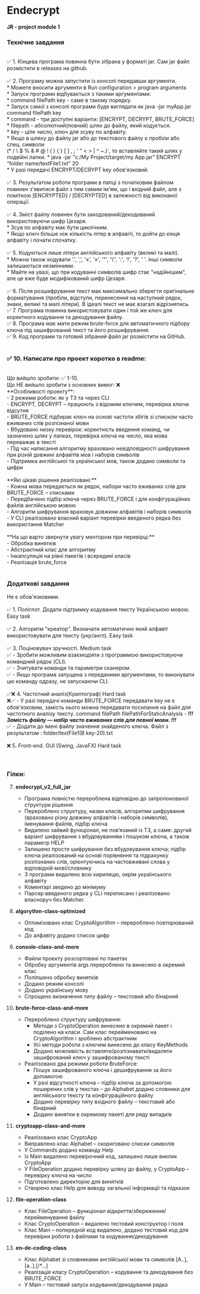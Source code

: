 # Endecrypt
**JR - project module 1**

### **Технічне завдання**
</br>
✅ 1. Кінцева програма повинна бути зібрана у форматі jar. Сам jar файл розмістити в releases на github.</br></br>
✅ 2. Програму можна запустити із консолі передавши аргументи.</br>
   * Можете вносити аргументи в Run configuration > program arguments</br>
   * Запуск програми відбувається з такими аргументами:</br>
     * command filePath key - саме в такому порядку.</br>
     * Запуск самої з консолі програми буде виглядати як java -jar myApp.jar command filePath key</br>
     * command - три доступні варіанти: [ENCRYPT, DECRYPT, BRUTE_FORCE]</br>
     * filepath - абсолютний(повний) шлях до файлу, який кодується.</br>
     * key - ціле число, ключ для зсуву по алфавіту.</br>
     * Якщо в шляху до файлу jar або до текстового файлу є пробіли або спец. символи</br>
       (* / \ $ % & # @ ! ( ) { } [ ] , ; ' ” < > | ^ ~.)`, то вставляйте такий шлях у подвійні лапки.
     * java -jar "c:/My Project/target/my App.jar" ENCRYPT "folder name/textFile1.txt" 20</br>
     * У разі передачі ENCRYPT/DECRYPT key обов'язковий.</br></br>
✅ 3. Результатом роботи програми в папці з початковим файлом повинен з'явитися файл з тим самим ім'ям, що і вхідний файл, але з поміткою [ENCRYPTED] / [DECRYPTED] в залежності від виконаної операції.
</br></br>
✅ 4. Зміст файлу повинен бути закодований/декодований використовуючи шифр Цезаря.</br>
   * Зсув по алфавіту має бути циклічним.</br>
   * Якщо ключ більше ніж кількість літер в алфавіті, то дойти до кінця алфавіту і почати спочатку.</br></br>
✅ 5. Кодуються лише літери англійського алфавіту (великі та малі).</br>
   * Можна також кодувати '.', ',', '«', '»', '"', '\'', ':', '!', '?', ' '. Інші символи залишаються незмінними.</br>
   * Майте на увазі, що при кодуванні символів шифр стає "надійнішим", але це вже буде модифікований шифр Цезаря.</br>
</br>
✅ 6. Після розшифрування текст має максимально зберегти оригінальне форматування (пробіли, відступи, перенесення на наступний рядок, знаки, великі та малі літери). В ідеалі текст не має взагалі відрізнятись.</br>
✅ 7. Програма повинна використовувати один і той же ключ для коректного кодування та декодування файлу.</br>
✅ 8. Програма має мати режим brute-force для автоматичного підбору ключа під зашифрований текст та його розшифрування.</br>
✅ 9. Код програми та готовий зібраний файл jar розмістити на GitHub.</br></br>

### ✅ **10. Написати про проект коротко в readme:**

</br>
Що вийшло зробити: ✅ 1-10.</br>
Що НЕ вийшло зробити з основних вимог: ❌</br>
**Особливості проекту**:</br>
- 2 режими роботи: як у ТЗ та через CLI</br>
- ENCRYPT, DECRYPT – працюють з відомим ключем, перевірка ключа відсутня</br>
- BRUTE_FORCE підбирає ключ на основі частоти збігів зі списком часто вживаних слів розпізнаної мови</br>
- Вбудовано низку перевірок: коректність введення команд, чи зазначено шлях у лапках, перевірка ключа на число, яка мова переважає в тексті</br>
- Під час написання алгоритму враховано невідповідності шифрування при різній довжині алфавітів мов і наборів символів</br>
- Підтримка англійської та української мов, також додано символи та цифри</br></br>
**Які цікаві рішення реалізовані:**</br>
- Кожна мова передається як рядок, набори часто вживаних слів для BRUTE_FORCE – списками</br>
- Передбачено підбір ключа через BRUTE_FORCE і для конфігураційних файлів англійською мовою</br>
- Алгоритм шифрування враховує довжини алфавітів і наборів символів</br>
- У CLI реалізовано власний варіант перевірки введеного рядка без використання Matcher</br></br>
**На що варто звернути увагу ментором при перевірці:**</br>
- Обробка винятків</br>
- Абстрактний клас для алгоритму</br>
- Інкапсуляція на рівні пакетів і всередині класів</br>
- Реалізація brute_force</br></br>

### **Додаткові завдання**</br>
Не є обов'язковими.</br></br>
✅ 1. Поліглот. Додати підтримку кодування тексту Українською мовою. Easy task</br></br>
✅ 2. Алгоритм "креатор". Визначати автоматично який алфавіт використовувати для тексту (укр/англ). Easy task</br></br>
✅ 3. Поціновувач зручності. Medium task</br>
   ✅ - Зробити можливим взаємодіяти з программою використовуючи командний рядок (CLI).</br>
   ✅ - Зчитувати команди та параметри сканером.   </br>
   ✅ - Якщо програма запущена з переданими аргументами, то виконувати цю команду одразу, не запускаючи CLI.
</br></br>
✅❌ 4. Частотний аналіз(Криптограф) Hard task</br>
      ❌✅ - У разі передачі команди BRUTE_FORCE передавати key не є обов'язковим, замість нього можна передавати посилання на файл для частотного аналізу тексту.
command filePath filePathForStaticAnalysis - **_!!! Замість файлу — набір часто вживаних слів для певної мови. !!!_**</br>
      ✅ - Додати до імені файлу значення знайденого ключа. Файл з результатом : folder/textFile1(В key-20).txt</br></br>
❌ 5. Front-end. GUI (Swing, JavaFX) Hard task</br>
</br>
</br>

### **Гілки:**

7. **endecrypt_v2_full_jar**
   * Програма повністю перероблена відповідно до запропонованої структури рішення
   * Перероблено структуру, назви класів, алгоритми шифрування (враховано різну довжину алфавітів і наборів символів), іменування файлів, підбір ключа
   * Видалено зайвий функціонал, не пов’язаний із ТЗ, а саме: другий варіант шифрування з вбудовуванням і пошуком ключа, а також параметр HELP
   * Залишено просте шифрування без вбудовування ключа; підбір ключа реалізований на основі порівняння та підрахунку розпізнаних слів, орієнтуючись на частовживані слова у відповідній мові/словнику
   * З програми видалено всю кирилицю, окрім українського алфавіту
   * Коментарі зведено до мінімуму
   * Парсер введеного рядка у CLI переписано і реалізовано власноруч без Matcher.

6. **algorythm-class-optimized**
   * Оптимізовано клас CryptoAlgorithm – перероблено повторюваний код
   * До алфавіту додано список цифр
 
5. **console-class-and-more**
   * Файли проєкту розсортовані по пакетах
   * Обробку аргументів args перероблено та винесено в окремий клас
   * Поліпшено обробку винятків
   * Додано режим консолі
   * Додано українську мову
   * Спрощено визначення типу файлу – текстовий або бінарний

4. **brute-force-class-and-more**
   * Перероблено структуру шифрування:
      * Методи з CryptoOperation винесено в окремий пакет і поділено на класи. Сам клас перейменовано на CryptoAlgorithm і зроблено абстрактним
      * Усі методи роботи з ключем винесено до класу KeyMethods
      * Додано можливість вставляти/розпізнавати/видаляти зашифрований ключ у зашифрованому тексті
   * Реалізовано два режими роботи BruteForce:
     * Пошук зашифрованого ключа і дешифрування за його допомогою
     * У разі відсутності ключа – підбір ключа за допомогою поширених слів у текстах – до Alphabet додано словники для англійського тексту та конфігураційного файлу
     * Додано перевірку типу вхідного файлу – текстовий або бінарний
     * Додано винятки в окремому пакеті для ряду випадків

3. **cryptoapp-class-and-more**
   * Реалізовано клас CryptoApp
   * Виправлено клас Alphabet – скориговано списки символів
   * У Commands додано команду Help
   * Із Main видалено перевірочний код, залишено лише виклик CryptoApp
   * У FileOperation додано перевірку шляху до файлу, у CryptoApp – перевірку ключа на число
   * Підготовлено директорію для винятків
   * Створено клас Help для виводу загальної інформації та підказок

2. **file-operation-class**
   * Клас FileOperation – функціонал відкриття/збереження/перейменування файлу
   * Клас CryptoOperation – видалено тестовий конструктор і поля
   * Клас Main – попередній код видалено, додано тестовий код для перевірки роботи з файлами та кодування/декодування

1. **en-de-coding-class**
   * Клас Alphabet зі словниками англійської мови та символів [A..],[a..],[/*...]
   * Реалізація класу CryptoOperation – кодування та декодування без BRUTE_FORCE
   * У Main – тестовий запуск кодування/декодування рядка